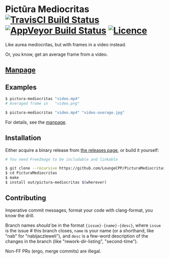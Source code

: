 # Pictūra Mediocritas [![TravisCI Build Status](https://travis-ci.org/LoungeCPP/PicturaMediocritas.svg?branch=master)](https://travis-ci.org/LoungeCPP/PicturaMediocritas) [![AppVeyor Build Status](https://ci.appveyor.com/api/projects/status/13nn4a1r52ubgg9d/branch/master?svg=true)](https://ci.appveyor.com/project/nabijaczleweli/picturamediocritas/branch/master) [![Licence](https://img.shields.io/badge/license-MIT-blue.svg?style=flat)](LICENSE)
Like aurea mediocritas, but with frames in a video instead.

Or, you know, get an average frame from a video.

## [Manpage](https://rawcdn.githack.com/LoungeCPP/PicturaMediocritas/man/pictura-mediocritas.1.html)

## Examples

```sh
$ pictura-mediocritas "video.mp4"
# Averaged frame in   "video.png"

$ pictura-mediocritas "video.mp4" "video-average.jpg"
```

For details, see the [manpage](https://rawcdn.githack.com/LoungeCPP/PicturaMediocritas/man/pictura-mediocritas.1.html).

## Installation

Either acquire a binary release from [the releases page](https://github.com/LoungeCPP/PicturaMediocritas/releases),
or build it yourself:

```sh
# You need FreeImage to be includable and linkable

$ git clone --recursive https://github.com/LoungeCPP/PicturaMediocritas
$ cd PicturaMediocritas
$ make
$ install out/pictura-mediocritas $(wherever)
```

## Contributing

Imperative commit messages, format your code with clang-format, you know the drill.

Branch names *should* be in the format `{issue}-{name}-{desc}`, where
`issue` is the issue # this branch closes,
`name` is your name (or a shorthand, like "nab" for "nabijaczleweli"), and
`desc` is a few-word description of the changes in the branch (like "rework-dir-listing", "second-time").

Non-FF PRs (ergo, merge commits) are illegal.
